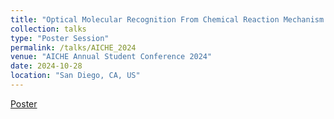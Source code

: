 ```yaml
---
title: "Optical Molecular Recognition From Chemical Reaction Mechanism Images"
collection: talks
type: "Poster Session"
permalink: /talks/AICHE_2024
venue: "AICHE Annual Student Conference 2024"
date: 2024-10-28
location: "San Diego, CA, US"
---
```

[Poster](../files/poster_101024.pdf)
